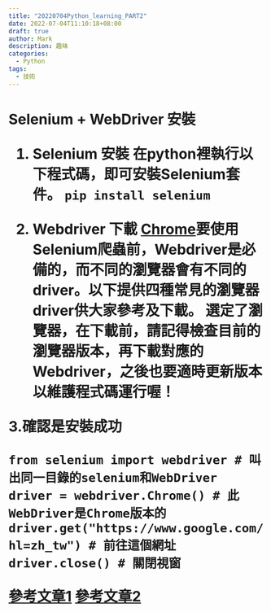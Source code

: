 ```yaml
---
title: "20220704Python_learning_PART2"
date: 2022-07-04T11:10:18+08:00
draft: true 
author: Mark
description: 趣味
categories:
  - Python
tags:
  - 技術
---
```


<H1>Selenium + WebDriver 安裝

1. Selenium 安裝
在python裡執行以下程式碼，即可安裝Selenium套件。
`pip install selenium`

2. Webdriver 下載
[Chrome](https://sites.google.com/chromium.org/driver/)要使用Selenium爬蟲前，Webdriver是必備的，而不同的瀏覽器會有不同的driver。以下提供四種常見的瀏覽器driver供大家參考及下載。
選定了瀏覽器，在下載前，請記得檢查目前的瀏覽器版本，再下載對應的Webdriver，之後也要適時更新版本以維護程式碼運行喔！

3.確認是安裝成功

    from selenium import webdriver # 叫出同一目錄的selenium和WebDriver
    driver = webdriver.Chrome() # 此WebDriver是Chrome版本的
    driver.get("https://www.google.com/?hl=zh_tw") # 前往這個網址
    driver.close() # 關閉視窗


[參考文章1](https://ithelp.ithome.com.tw/articles/10261845)
[參考文章2](https://medium.com/marketingdatascience/selenium%E6%95%99%E5%AD%B8-%E4%B8%80-%E5%A6%82%E4%BD%95%E4%BD%BF%E7%94%A8webdriver-send-keys-988816ce9bed)